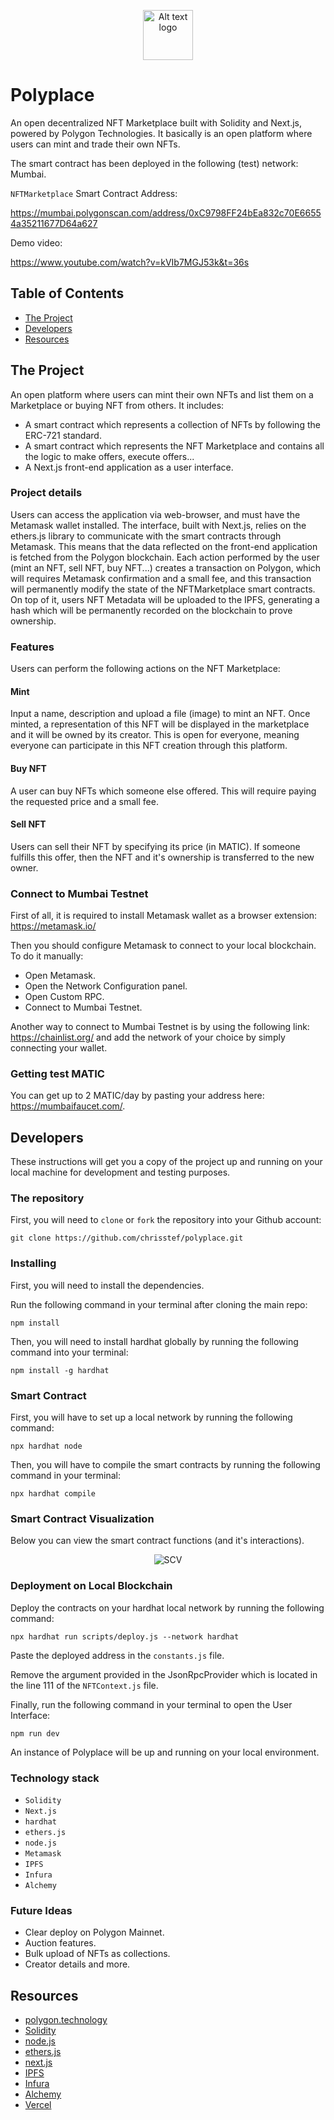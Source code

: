 <p align="center">
<img src="/assets/logo02.png" alt="Alt text logo" title="Logo" width="80px" height="80px">
</p>

# Polyplace

An open decentralized NFT Marketplace built with Solidity and Next.js, powered by Polygon Technologies. It basically is an open platform where users can mint and trade their own NFTs.

The smart contract has been deployed in the following (test) network: Mumbai.

`NFTMarketplace` Smart Contract Address:

https://mumbai.polygonscan.com/address/0xC9798FF24bEa832c70E66554a35211677D64a627

Demo video:

https://www.youtube.com/watch?v=kVIb7MGJ53k&t=36s

## Table of Contents

- [The Project](#the-project)
- [Developers](#developers)
- [Resources](#resources)


## The Project

An open platform where users can mint their own NFTs and list them on a Marketplace or buying NFT from others. It includes:

- A smart contract which represents a collection of NFTs by following the ERC-721 standard.
- A smart contract which represents the NFT Marketplace and contains all the logic to make offers, execute offers...
- A Next.js front-end application as a user interface.

### Project details

Users can access the application via web-browser, and must have the Metamask wallet installed. The interface, built with Next.js, relies on the ethers.js library to communicate with the smart contracts through Metamask. This means that the data reflected on the front-end application is fetched from the Polygon blockchain. Each action performed by the user (mint an NFT, sell NFT, buy NFT...) creates a transaction on Polygon, which will requires Metamask confirmation and a small fee, and this transaction will permanently modify the state of the NFTMarketplace smart contracts. On top of it, users NFT Metadata will be uploaded to the IPFS, generating a hash which will be permanently recorded on the blockchain to prove ownership.

### Features

Users can perform the following actions on the NFT Marketplace:

#### Mint

Input a name, description and upload a file (image) to mint an NFT. Once minted, a representation of this NFT will be displayed in the marketplace and it will be owned by its creator. This is open for everyone, meaning everyone can participate in this NFT creation through this platform. 

#### Buy NFT

A user can buy NFTs which someone else offered. This will require paying the requested price and a small fee.

#### Sell NFT

Users can sell their NFT by specifying its price (in MATIC). If someone fulfills this offer, then the NFT and it's ownership is transferred to the new owner. 

### Connect to Mumbai Testnet

First of all, it is required to install Metamask wallet as a browser extension: https://metamask.io/

Then you should configure Metamask to connect to your local blockchain. To do it manually:
- Open Metamask.
- Open the Network Configuration panel.
- Open Custom RPC.
- Connect to Mumbai Testnet.

Another way to connect to Mumbai Testnet is by using the following link: https://chainlist.org/ and add the network of your choice by simply connecting your wallet.

### Getting test MATIC

You can get up to 2 MATIC/day by pasting your address here: https://mumbaifaucet.com/.


## Developers

These instructions will get you a copy of the project up and running on your local machine for development and testing purposes.

### The repository

First, you will need to `clone` or `fork` the repository into your Github account:

```
git clone https://github.com/chrisstef/polyplace.git
```

### Installing

First, you will need to install the dependencies.

Run the following command in your terminal after cloning the main repo:

```
npm install
```

Then, you will need to install hardhat globally by running the following command into your terminal:

```
npm install -g hardhat
```

### Smart Contract

First, you will have to set up a local network by running the following command:

```
npx hardhat node
```

Then, you will have to compile the smart contracts by running the following command in your terminal:

```
npx hardhat compile
```

### Smart Contract Visualization

Below you can view the smart contract functions (and it's interactions).

<p align="center">
<img src="/assets/NftViz.png" alt="SCV" title="Smart Contract Visualization">
</p>

### Deployment on Local Blockchain

Deploy the contracts on your hardhat local network by running the following command:

```
npx hardhat run scripts/deploy.js --network hardhat
```

Paste the deployed address in the `constants.js` file.

Remove the argument provided in the JsonRpcProvider which is located in the line 111 of the `NFTContext.js` file.

Finally, run the following command in your terminal to open the User Interface:

```
npm run dev
```

An instance of Polyplace will be up and running on your local environment.

### Technology stack

- `Solidity`
- `Next.js`
- `hardhat`
- `ethers.js`
- `node.js`
- `Metamask`
- `IPFS`
- `Infura`
- `Alchemy`

### Future Ideas

- Clear deploy on Polygon Mainnet. 
- Auction features.
- Bulk upload of NFTs as collections.
- Creator details and more.


## Resources

- [polygon.technology](https://polygon.technology/)
- [Solidity](https://docs.soliditylang.org/en/v0.8.15/)
- [node.js](https://nodejs.org/)
- [ethers.js](https://docs.ethers.io/v5/)
- [next.js](https://nextjs.org/)
- [IPFS](https://ipfs.io/)
- [Infura](https://infura.io/)
- [Alchemy](https://www.alchemy.com/)
- [Vercel](https://vercel.com/docs)

